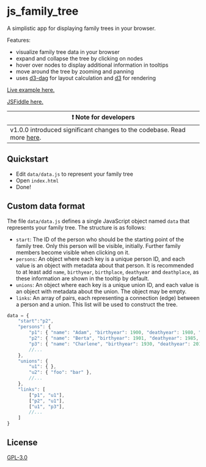 # js_family_tree

A simplistic app for displaying family trees in your browser.

Features:
- visualize family tree data in your browser
- expand and collapse the tree by clicking on nodes
- hover over nodes to display additional information in tooltips 
- move around the tree by zooming and panning
- uses [d3-dag](https://github.com/erikbrinkman/d3-dag) for layout calculation and [d3](https://d3js.org/) for rendering

[Live example here.](https://html-preview.github.io/?url=https://github.com/BenPortner/js_family_tree/blob/typescript/examples/simple-tree.html)

[JSFiddle here.](https://jsfiddle.net/BenPortner/6mnt1wy4/)

| :exclamation:  Note for developers |
|----------------------------------------------|
| v1.0.0 introduced significant changes to the codebase. Read more [here](CHANGELOG.md). |

## Quickstart

- Edit `data/data.js` to represent your family tree
- Open `index.html`
- Done!

## Custom data format

The file `data/data.js` defines a single JavaScript object named `data` that represents your family tree. The structure is as follows:
- `start`: The ID of the person who should be the starting point of the family tree. Only this person will be visible, initially. Further family members become visible when clicking on it.
- `persons`: An object where each key is a unique person ID, and each value is an object with metadata about that person. It is recommended to at least add `name`, `birthyear`, `birthplace`, `deathyear` and `deathplace`, as these information are shown in the tooltip by default.
- `unions`: An object where each key is a unique union ID, and each value is an object with metadata about the union. The object may be empty.
- `links`: An array of pairs, each representing a connection (edge) between a person and a union. This list will be used to construct the tree.

```javascript
data = {
    "start":"p2",
    "persons": {
        "p1": { "name": "Adam", "birthyear": 1900, "deathyear": 1980, "birthplace": "Alberta", "deathplace":"Austin", "other": "enter anything here" },
        "p2": { "name": "Berta", "birthyear": 1901, "deathyear": 1985, "birthplace": "Berlin", "deathplace": "Bern" },
        "p3": { "name": "Charlene", "birthyear": 1930, "deathyear": 2010, "birthplace": "Château", "deathplace": "Cuxhaven" },
        //...
    },
    "unions": {
        "u1": { },
        "u2": { "foo": "bar" },
        //...
    },
    "links": [
        ["p1", "u1"],
        ["p2", "u1"],
        ["u1", "p3"],
        //...
    ]
}
```

## License

[GPL-3.0](LICENSE)